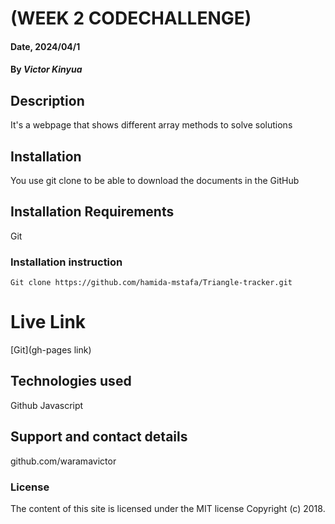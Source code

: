 # (WEEK 2 CODECHALLENGE)

#### Date, 2024/04/1

#### By *Victor Kinyua*

## Description
It's a webpage that shows different array methods to solve solutions

## Installation
You use git clone to be able to download the documents in the GitHub

## Installation Requirements
Git

### Installation instruction
```
Git clone https://github.com/hamida-mstafa/Triangle-tracker.git

```

# Live Link
[Git](gh-pages link)

## Technologies used
Github
Javascript

## Support and contact details
github.com/waramavictor

### License
The content of this site is licensed under the MIT license
Copyright (c) 2018.
